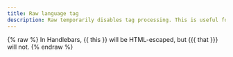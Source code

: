 ```yaml
---
title: Raw language tag
description: Raw temporarily disables tag processing. This is useful for generating content (eg, Mustache, Handlebars) which uses conflicting syntax.
---
```

{% raw %}
  In Handlebars, {{ this }} will be HTML-escaped, but
  {{{ that }}} will not.
{% endraw %}
